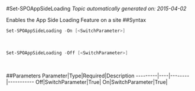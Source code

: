 #Set-SPOAppSideLoading
*Topic automatically generated on: 2015-04-02*

Enables the App Side Loading Feature on a site
##Syntax
```powershell
Set-SPOAppSideLoading -On [<SwitchParameter>]
```
&nbsp;

```powershell
Set-SPOAppSideLoading -Off [<SwitchParameter>]
```
&nbsp;

##Parameters
Parameter|Type|Required|Description
---------|----|--------|-----------
Off|SwitchParameter|True|
On|SwitchParameter|True|
